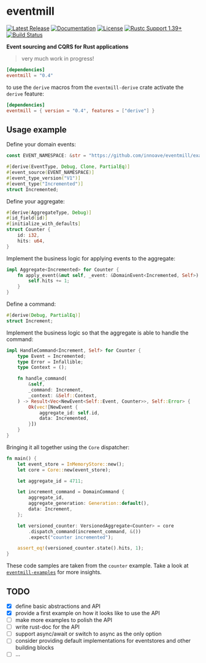 # eventmill &emsp;

[![Latest Release]][crates.io]
[![Documentation]][docs.rs]
[![License]](LICENSE)
[![Rustc Support 1.39+]][Rust 1.39]
[![Build Status]][actions]

[Latest Release]: https://img.shields.io/crates/v/eventmill.svg
[crates.io]: https://crates.io/crates/eventmill
[Documentation]: https://docs.rs/eventmill/badge.svg 
[docs.rs]: https://docs.rs/eventmill
[License]: https://img.shields.io/badge/license-MIT%2FApache_2.0-blue.svg
[MIT]: https://opensource.org/licenses/MIT
[Apache-2.0]: https://www.apache.org/licenses/LICENSE-2.0
[Build Status]: https://img.shields.io/github/workflow/status/innoave/eventmill/CI/master
[actions]: https://github.com/innoave/eventmill/actions?query=branch%3Amaster
[Rustc Support 1.39+]: https://img.shields.io/badge/rustc-1.39+-lightgray.svg
[Rust 1.39]: https://blog.rust-lang.org/2019/11/07/Rust-1.39.0.html

**Event sourcing and CQRS for Rust applications**

> very much work in progress!

```toml
[dependencies]
eventmill = "0.4"
```

to use the `derive` macros from the `eventmill-derive` crate activate the `derive` feature:

```toml
[dependencies]
eventmill = { version = "0.4", features = ["derive"] }    
```

## Usage example

Define your domain events:

```rust
const EVENT_NAMESPACE: &str = "https://github.com/innoave/eventmill/examples/counter";

#[derive(EventType, Debug, Clone, PartialEq)]
#[event_source(EVENT_NAMESPACE)]
#[event_type_version("V1")]
#[event_type("Incremented")]
struct Incremented;
```

Define your aggregate:

```rust
#[derive(AggregateType, Debug)]
#[id_field(id)]
#[initialize_with_defaults]
struct Counter {
    id: i32,
    hits: u64,
}
```

Implement the business logic for applying events to the aggregate:

```rust
impl Aggregate<Incremented> for Counter {
    fn apply_event(&mut self, _event: &DomainEvent<Incremented, Self>) {
        self.hits += 1;
    }
}
```

Define a command:

```rust
#[derive(Debug, PartialEq)]
struct Increment;
```

Implement the business logic so that the aggregate is able to handle the command:

```rust
impl HandleCommand<Increment, Self> for Counter {
    type Event = Incremented;
    type Error = Infallible;
    type Context = ();

    fn handle_command(
        &self,
        _command: Increment,
        _context: &Self::Context,
    ) -> Result<Vec<NewEvent<Self::Event, Counter>>, Self::Error> {
        Ok(vec![NewEvent {
            aggregate_id: self.id,
            data: Incremented,
        }])
    }
}
```

Bringing it all together using the `Core` dispatcher:

```rust
fn main() {
    let event_store = InMemoryStore::new();
    let core = Core::new(event_store);

    let aggregate_id = 4711;

    let increment_command = DomainCommand {
        aggregate_id,
        aggregate_generation: Generation::default(),
        data: Increment,
    };

    let versioned_counter: VersionedAggregate<Counter> = core
        .dispatch_command(increment_command, &())
        .expect("counter incremented");

    assert_eq!(versioned_counter.state().hits, 1);
}
```

These code samples are taken from the `counter` example. Take a look at [`eventmill-examples`] for
more insights.

## TODO

* [X] define basic abstractions and API
* [X] provide a first example on how it looks like to use the API
* [ ] make more examples to polish the API
* [ ] write rust-doc for the API
* [ ] support async/await or switch to async as the only option
* [ ] consider providing default implementations for eventstores and other building blocks
* [ ] ...

[`eventmill-examples`]: https://github.com/innoave/eventmill/tree/master/eventmill-examples
